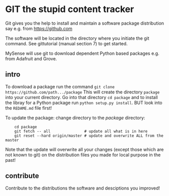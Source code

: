 # GIT the stupid content tracker
Git gives you the help to install and maintain a software package distribution say e.g. from https://github.com

The software will be located in the directory where you initiate the git command. See gittutorial (manual section 7) to get started.

MySense will use git to download dependent Python based packages e.g. from Adafruit and Grove.

## intro
To download a package run the command `git clone https://github.com/path.../package`
This will create the directory `package` into your current directory. Go into that directory `cd package` and to install the libray for a Python package run `python setup.py install`. BUT look into the `REDAME.md` file first!

To update the package: change directory to the *package* directory:
```shell
    cd package
    git fetch -- all               # update all what is in here
    git reset --hard origin/master # update and overwrite ALL from the master
```
Note that the update will overwrite all your changes (except those which are not known to git) on the distribution files you made for local purpose in the past!

## contribute
Contribute to the distributions the software and desciptions you improved!
